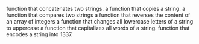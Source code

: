  function that concatenates two strings.
a function that copies a string.
a function that compares two strings
a function that reverses the content of an array of integers
a function that changes all lowercase letters of a string to uppercase
a function that capitalizes all words of a string.
 function that encodes a string into 1337.
